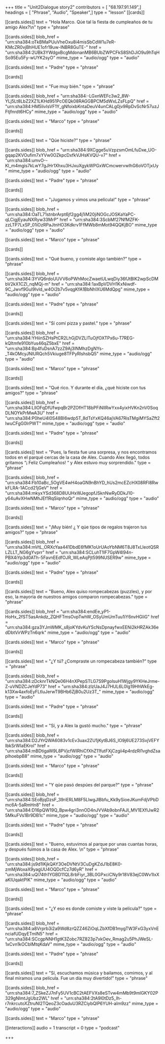 +++
title = "Unit2Dialogue story2"
contributors = [ "68.197.91.149",]
headings = [ "Phrase", "Audio", "Speaker",]
type = "lesson"
[[cards]]

[[cards.sides]]
text = "Hola Marco.  Qúe tal la fiesta de cumpleaños de tu amigo Alex?\n"
type = "phrase"

[[cards.sides]]
blob_href = "urn:sha384:oTkBMaPUuVheOxu8i4misSbCdW1u7eR-KMcZR0vjBhHUE1ofr19uw-lNBR8GuTE-"
href = "urn:sha384:2UBk3YWdgxBcgMdonanMB6BUbZWPCFkS8ShDJiO9u9hTqHSo95Eu5Fy-wUYK2syO"
mime_type = "audio/ogg"
type = "audio"

[[cards.sides]]
text = "Padre"
type = "phrase"

[[cards]]

[[cards.sides]]
text = "Fue muy bién."
type = "phrase"

[[cards.sides]]
blob_href = "urn:sha384:-LGxnWEFc3w2_8W-YLj5Lt8LbZ2XZ1LKHd951PcOEQk08RAGGBPCM5dWxLZsFLpQ"
href = "urn:sha384:HM5IivIsVF1Y_gNfoixbKntaDeuV4unCALg0jv9RpDvScNr57uzJFtjfnrdt6HCy"
mime_type = "audio/ogg"
type = "audio"

[[cards.sides]]
text = "Marco"
type = "phrase"

[[cards]]

[[cards.sides]]
text = "Qúe hiciste?"
type = "phrase"

[[cards.sides]]
blob_href = "urn:sha384:9XCgge5uVzpzsmOmLfuDxe_UO-gqap2KVOufim7xYVw0OZkpcDxfkVJHsKVQU-v7"
href = "urn:sha384:umvO--Kl_m4mgis7kLwY7gJHr1Xhxu3HJxuXgykWPGxWCmcwervwIhG6oVOTjxUy"
mime_type = "audio/ogg"
type = "audio"

[[cards.sides]]
text = "Padre"
type = "phrase"

[[cards]]

[[cards.sides]]
text = "¡Jugamos y vimos una película!"
type = "phrase"

[[cards.sides]]
blob_href = "urn:sha384:OaTL71stnbrArpt6jf2gg4j1iM20jiNOGcJOSKaYaPC-qLCigjEyauNXRyw33MrP"
href = "urn:sha384:3ScbMf27NfMZFK-zzLTP7LxSP_01iOzRPaJtnHO3Kdkrv1FfMWb8mMot94QQKjBO"
mime_type = "audio/ogg"
type = "audio"

[[cards.sides]]
text = "Marco"
type = "phrase"

[[cards]]

[[cards.sides]]
text = "Qué bueno, y comiste algo también?"
type = "phrase"

[[cards.sides]]
blob_href = "urn:sha384:3YVQ6rdoUUVV6oPWhMocZwaetULwqDiy36fJtBlK2wpScDMbV2kX1CZl_nqMQj-m"
href = "urn:sha384:1axBpVDVH1KxNiwdf-9C_Jwvf9Gul9Ivld_w4Oi2b7v5vqgKfA1BbNhIXU6MdQpg"
mime_type = "audio/ogg"
type = "audio"

[[cards.sides]]
text = "Padre"
type = "phrase"

[[cards]]

[[cards.sides]]
text = "Sí comí pizza y pastel."
type = "phrase"

[[cards.sides]]
blob_href = "urn:sha384:YHiinSZHsPtCR2LhGjDVZLlTuOjfOXTPx6u-T7REG-kQItmfe910bYus46qZ5bxE"
href = "urn:sha384:Bp4fuDsnA7zzZ9Aj3INMhzDgNYs-_T4kOMcyJNlURQch5Vkiuge8TFPyRlshsbQ5"
mime_type = "audio/ogg"
type = "audio"

[[cards.sides]]
text = "Marco"
type = "phrase"

[[cards]]

[[cards.sides]]
text = "Qué rico.  Y durante el día, ¿qué hiciste con tus amigos?"
type = "phrase"

[[cards.sides]]
blob_href = "urn:sha384:LlIOFqDfUfwpqBr2PZOfHT18bPFiNlIRwYxx4yixHVKn2nV0SoqDLNOYkPrMwA3U"
href = "urn:sha384:P0heU4I0S48BI6wdp5T_8dTsYxKQ46ajVA67RisTMgiMYSaZft2IwuCFgG0lrPWT"
mime_type = "audio/ogg"
type = "audio"

[[cards.sides]]
text = "Padre"
type = "phrase"

[[cards]]

[[cards.sides]]
text = "Pues, la fiesta fue una sorpresa, y nos encontramos todos en el parqué cercas de la casa de Alex.  Cuando Alex llegó, todos gritamos “¡ Feliz Cumpleaños! “  y Alex estuvo muy sorprendido."
type = "phrase"

[[cards.sides]]
blob_href = "urn:sha384:Fb10aBc_5OgVE4wH4oaGN9nBhYD_hUs2mcEZcHX08RFl8RwkFLRA-1ACcd21jGeV"
href = "urn:sha384:mkyxYSd368D8UUHxWJegopfJSknNwRyDDkJ10-y64uAvXHwNMhJEf1RqSiqnhoQr"
mime_type = "audio/ogg"
type = "audio"

[[cards.sides]]
text = "Marco"
type = "phrase"

[[cards]]

[[cards.sides]]
text = "¡Muy bién!  ¿ Y qúe tipos de regalos trajeron tus amigos?"
type = "phrase"

[[cards.sides]]
blob_href = "urn:sha384:mVtL_ORXcYaa441DbdE6fMK1oUrUAoYbNM6T8J8TxLleotQSRLZLLT_NG6gYvprr"
href = "urn:sha384:SCLuhT1IF7GpW4l94n-PBX4iYp3d0ATh-5FavnEEdfOJR_WLeAqPjt599NUSER9w"
mime_type = "audio/ogg"
type = "audio"

[[cards.sides]]
text = "Padre"
type = "phrase"

[[cards]]

[[cards.sides]]
text = "Bueno, Alex quiso rompecabezas (puzzles), y por eso, la mayoria de nuestros amigos comparon rompecabezas."
type = "phrase"

[[cards.sides]]
blob_href = "urn:sha384:endEe_yP1-HoHx_2fST5asAnkdz_ZQHFTmsOvpTwhW_OSyUmUmTuu1iY6nvHGliG"
href = "urn:sha384:gza3YJmWMK_s8joKYdvKuYScNsDpnayfwxEENi2kHRZAk36edDbtVirWPzTn6qrk"
mime_type = "audio/ogg"
type = "audio"

[[cards.sides]]
text = "Marco"
type = "phrase"

[[cards]]

[[cards.sides]]
text = "¿Y tú? ¿Compraste un rompecabeza también?"
type = "phrase"

[[cards.sides]]
blob_href = "urn:sha384:zDcknrTkNQe06H4nXPepSTLG7S9PgolsuH1Wjgy9YKHeJrme-Z-uVNDZCJeYdP73"
href = "urn:sha384:zlzUaJ4J7HUL6L0Ig19HhWkEg-k13Xw4axfoEyFLtluJerwT9BHb6ZjB0u2Uz3T_"
mime_type = "audio/ogg"
type = "audio"

[[cards.sides]]
text = "Padre"
type = "phrase"

[[cards]]

[[cards.sides]]
text = "Sí, y a Alex la gustó mucho."
type = "phrase"

[[cards.sides]]
blob_href = "urn:sha384:D2JYrQWA6083v1cEv3uax2ZU1jKytBJ6S_lO9j6UE273SvjVEFYIbkSrWIaEKrol"
href = "urn:sha384:mBDtigaW9L8PVjcfWIRhiCfXhZ11futFXjCzgii4p4rdzRI1vghdZsaplhoebpB8"
mime_type = "audio/ogg"
type = "audio"

[[cards.sides]]
text = "Marco"
type = "phrase"

[[cards]]

[[cards.sides]]
text = "Y qúe pasó despúes del parque?"
type = "phrase"

[[cards.sides]]
blob_href = "urn:sha384:SEoBjqDzsF_39riERLM8F5LlwgJlBbfu_Kk9ySioeJKumFdjVPbDmc6A-5aRmHn8"
href = "urn:sha384:D16pQW19Q_Bpw4gri3nnOD4nJVVAb9obnFAJI_MV1EXfIJwR25MkuFVs1Br9DB1c"
mime_type = "audio/ogg"
type = "audio"

[[cards.sides]]
text = "Padre"
type = "phrase"

[[cards]]

[[cards.sides]]
text = "Bueno, estuvimos al parque por unas cuantas horas, y después fuimos a la casa de Alex.  \n"
type = "phrase"

[[cards.sides]]
blob_href = "urn:sha384:js9d1lKjkQAY3OeDVNtV3CuDgKZdJ1bE8K0-zmMjWoxaX9yagUU4OQDcfCz7d6yR"
href = "urn:sha384:uQl74th1YGBD11QL8rbFiyr_3BL0GPxciCNy9r18V83ejC0Wv1IxXaKIUqaktPIK"
mime_type = "audio/ogg"
type = "audio"

[[cards.sides]]
text = "Marco"
type = "phrase"

[[cards]]

[[cards.sides]]
text = "¿Y eso es donde comiste y viste la película?"
type = "phrase"

[[cards.sides]]
blob_href = "urn:sha384:a8Vrprb3i2a9Wd8zrQZZ46ZiOqLZbXfDB1mygTW3FxG3yxVnEnciafUDqyETmlN5"
href = "urn:sha384:SCcgpNNH1gtK3Zobc7RZ823p7xkOev_Rmag2u5PhJWeSL-1xCvn1kOCbIMtqKdaV"
mime_type = "audio/ogg"
type = "audio"

[[cards.sides]]
text = "Padre"
type = "phrase"

[[cards]]

[[cards.sides]]
text = "Sí, escuchamos música y bailamos, comimos, y al final miramos una película.  Fue un día muy divertido!"
type = "phrase"

[[cards.sides]]
blob_href = "urn:sha384:7_ZSkeZJ7nFy5UV1cBC2tAEFVXs8eSTvw4mMb9t9mlGKY02P329gNImtJgUbz2WL"
href = "urn:sha384:2tA9l0tDz5_Ih-r7nkrcutoXZtruNI2TQeoZ3cOaduU3RZCiybQlP6YUH-aIm9zz"
mime_type = "audio/ogg"
type = "audio"

[[cards.sides]]
text = "Marco"
type = "phrase"

[[interactions]]
audio = 1
transcript = 0
type = "podcast"

+++
